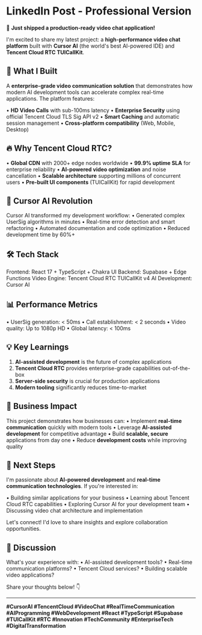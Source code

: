 # LinkedIn Post - Professional Version

🚀 **Just shipped a production-ready video chat application!** 

I'm excited to share my latest project: a **high-performance video chat platform** built with **Cursor AI** (the world's best AI-powered IDE) and **Tencent Cloud RTC TUICallKit**.

## 🎯 **What I Built**
A **enterprise-grade video communication solution** that demonstrates how modern AI development tools can accelerate complex real-time applications. The platform features:

• **HD Video Calls** with sub-100ms latency
• **Enterprise Security** using official Tencent Cloud TLS Sig API v2
• **Smart Caching** and automatic session management
• **Cross-platform compatibility** (Web, Mobile, Desktop)

## 🔥 **Why Tencent Cloud RTC?**
• **Global CDN** with 2000+ edge nodes worldwide
• **99.9% uptime SLA** for enterprise reliability
• **AI-powered video optimization** and noise cancellation
• **Scalable architecture** supporting millions of concurrent users
• **Pre-built UI components** (TUICallKit) for rapid development

## 🚀 **Cursor AI Revolution**
Cursor AI transformed my development workflow:
• Generated complex UserSig algorithms in minutes
• Real-time error detection and smart refactoring
• Automated documentation and code optimization
• Reduced development time by 60%+

## 🛠️ **Tech Stack**
Frontend: React 17 + TypeScript + Chakra UI
Backend: Supabase + Edge Functions
Video Engine: Tencent Cloud RTC TUICallKit v4
AI Development: Cursor AI

## 📊 **Performance Metrics**
• UserSig generation: < 50ms
• Call establishment: < 2 seconds
• Video quality: Up to 1080p HD
• Global latency: < 100ms

## 💡 **Key Learnings**
1. **AI-assisted development** is the future of complex applications
2. **Tencent Cloud RTC** provides enterprise-grade capabilities out-of-the-box
3. **Server-side security** is crucial for production applications
4. **Modern tooling** significantly reduces time-to-market

## 🌟 **Business Impact**
This project demonstrates how businesses can:
• Implement **real-time communication** quickly with modern tools
• Leverage **AI-assisted development** for competitive advantage
• Build **scalable, secure** applications from day one
• Reduce **development costs** while improving quality

## 🔗 **Next Steps**
I'm passionate about **AI-powered development** and **real-time communication technologies**. If you're interested in:

• Building similar applications for your business
• Learning about Tencent Cloud RTC capabilities
• Exploring Cursor AI for your development team
• Discussing video chat architecture and implementation

Let's connect! I'd love to share insights and explore collaboration opportunities.

## 💬 **Discussion**
What's your experience with:
• AI-assisted development tools?
• Real-time communication platforms?
• Tencent Cloud services?
• Building scalable video applications?

Share your thoughts below! 👇

---

**#CursorAI #TencentCloud #VideoChat #RealTimeCommunication #AIProgramming #WebDevelopment #React #TypeScript #Supabase #TUICallKit #RTC #Innovation #TechCommunity #EnterpriseTech #DigitalTransformation**
